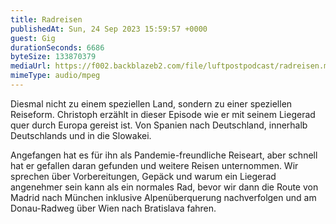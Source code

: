 ```yaml
---
title: Radreisen
publishedAt: Sun, 24 Sep 2023 15:59:57 +0000
guest: Gig
durationSeconds: 6686
byteSize: 133870379
mediaUrl: https://f002.backblazeb2.com/file/luftpostpodcast/radreisen.mp3
mimeType: audio/mpeg
---
```


Diesmal nicht zu einem speziellen Land, sondern zu einer speziellen Reiseform. Christoph erzählt in dieser Episode wie er mit seinem Liegerad quer durch Europa gereist ist. Von Spanien nach Deutschland, innerhalb Deutschlands und in die Slowakei.

Angefangen hat es für ihn als Pandemie-freundliche Reiseart, aber schnell hat er gefallen daran gefunden und weitere Reisen unternommen. Wir sprechen über Vorbereitungen, Gepäck und warum ein Liegerad angenehmer sein kann als ein normales Rad, bevor wir dann die Route von Madrid nach München inklusive Alpenüberquerung nachverfolgen und am Donau-Radweg über Wien nach Bratislava fahren.
